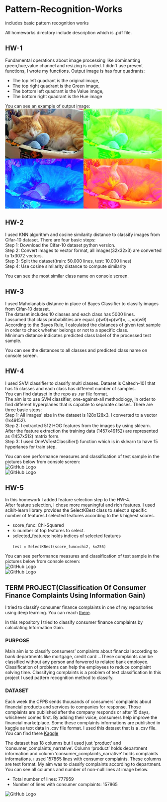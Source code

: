 # Pattern-Recognition-Works
includes basic pattern recognition works

All homeworks directory include description which is .pdf file.

## HW-1 
Fundamental operations about image processing like dominanting green,hue,value channel  and resizing is coded. I didn't use present functions, I wrote my functions. Output image is has four quadrants:  <br>
 - The top left quadrant is the original image,<br>
 - The top right quadrant is the Green image, <br>
 - The bottom left quadrant is the Value image,<br>
 - The bottom right quadrant is the Hue image<br>
 
 You can see an example of output image: <br>
 ![GitHub Logo](https://github.com/nursultanbolel/Pattern-Recognition-Homeworks/blob/master/HW-1/savedCatImage.jpg)
 
## HW-2
I used KNN algorithm and cosine similarity distance to classify images from Cifar-10 dataset. There are four basic steps:<br>
Step 1: Download the Cifar-10 dataset python version.<br>
Step 2: Convert images to vector format, all images(32x32x3) are converted to 1x3072 vectors.<br>
Step 3: Split the dataset(train: 50.000 lines, test: 10.000 lines)<br>
Step 4: Use cosine similarity distance to compute similarity

You can see the most similar class name on console screen.

## HW-3
I used Maholanabis distance in place of Bayes Classifier to classify images from Cifar-10 dataset.<br>
The dataset includes 10 classes and each class has 5000 lines.<br>
I assumed that class probabilities are equal. p(w0)=p(w1)=,...,=p(w9) <br> 
According to the Bayes Rule, I calculated the distances of given test sample in order to check whether belongs or not to a specific class. <br>
Minimum distance indicates predicted class label of the processed test sample. <br>

You can see the distances to all classes and predicted class name on console screen.

## HW-4
I used SVM classifier to classify multi classes. Dataset is Caltech-101 that has 15 classes and each class has different number of samples. <br>
You can find dataset in the repo as .rar file format. <br>
The aim is to use SVM classifier, one-against-all methodology, in order to find different hyperplanes that is capable to separate classes. There are three basic steps: <br>
Step 1: All images' size in the dataset is 128x128x3. I converted to a vector (1x49152). <br>
Step 2: I extracted 512 HOG features from the images by using sklearn. After the feature extraction the training data (1457x49152) are represented as (1457x512) matrix form. <br>
Step 3: I used OneVsTestClassifier() function which is in sklearn to have 15 hyperlanes for train step.<br>

You can see performance measures and classification of test sample in the pictures below from console screen:  
![GitHub Logo](https://github.com/nursultanbolel/Pattern-Recognition-Works/blob/master/HW-4/performance_measures.JPG) <br>
![GitHub Logo](https://github.com/nursultanbolel/Pattern-Recognition-Works/blob/master/HW-4/test_sample.JPG) <br>

## HW-5
In this homework I added feature selection step to the HW-4. <br>
After feature selection, I chose more meaningful and rich features. I used scikit-learn library provides the SelectKBest class to select a specific number of features.I selected features according to the k highest scores. 
* score_func: Chi-Squared
* k: number of top features to select.
* selected_features: holds indices of selected features <br>
<code> test = SelectKBest(score_func=chi2, k=256) </code>

You can see performance measures and classification of test sample in the pictures below from console screen:  
![GitHub Logo](https://github.com/nursultanbolel/Pattern-Recognition-Works/blob/master/HW-5/performance_measures.JPG) <br>
![GitHub Logo](https://github.com/nursultanbolel/Pattern-Recognition-Works/blob/master/HW-5/test_sample.JPG) <br>

## TERM PROJECT(Classification Of Consumer Finance Complaints Using Information Gain)
I tried to classify consumer finance complaints in one of my repositories using deep learning. You can reach [there](https://github.com/nursultanbolel/Classification-Of-Consumer-Finance-Complaints). <br>

In this repository I tried to classify consumer finance complaints by calculating Information Gain. <br>

### PURPOSE
Main aim is to classify consumers’ complaints about financial according to bank departments like mortgage, credit card …These complaints can be classified without any person and forwered to related bank employee. Classification of problems can help the employees to reduce complaint solving time. Classifying complaints is a problem of text classification In this project I used pattern recognition method to classify. <br>

### DATASET
Each week the CFPB sends thousands of consumers’ complaints about financial products and services to companies for response. Those complaints are published after the company responds or after 15 days, whichever comes first. By adding their voice, consumers help improve the financial marketplace. Some these complaints informations are published in kaggle as text data in .csv file format. I used this dataset that is a .csv file. You can find there [Kaggle](https://www.kaggle.com/cfpb/us-consumer-finance-complaints) <br>

The dataset has 18 columns but I used just ‘product’ and ‘consumer_complaints_narrative’. Column ‘product’ holds department information and column ‘consumer_complaints_narrative’ holds complaints informations. ı used 157865 lines with consumer complaints. These columns are text format. My aim was to classify complaints according to department. You can see all columns and number of non-null lines at image below. <br>

- Total number of lines: 777959
- Number of lines with consumer complaints: 157865

![GitHub Logo](https://github.com/nursultanbolel/Pattern-Recognition-Works/blob/master/TermProject/images/dataFrame_information.png) <br>



